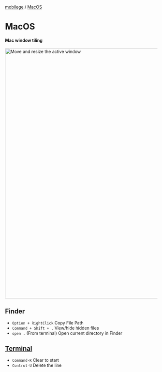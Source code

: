 [mobilege](/README.md)
/ [MacOS](https://github.com/mobiledge/mobiledge.github.io/blob/master/macos.md)

# MacOS

#### Mac window tiling
<img width="825" alt="Move and resize the active window" src="https://github.com/user-attachments/assets/9db533e5-35f3-4092-a667-5a8596da4454" />


## Finder
- `Option + RightClick` Copy File Path
- `Command + Shift + .` View/hide hidden files 
- `open .` (From terminal) Open current directory in Finder

## [Terminal](https://support.apple.com/en-ca/guide/terminal/trmlshtcts/mac)
- `Command-K` Clear to start
- `Control-U` Delete the line
